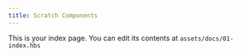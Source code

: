 ```yaml
---
title: Scratch Components
---
```


This is your index page. You can edit its contents at `assets/docs/01-index.hbs`
